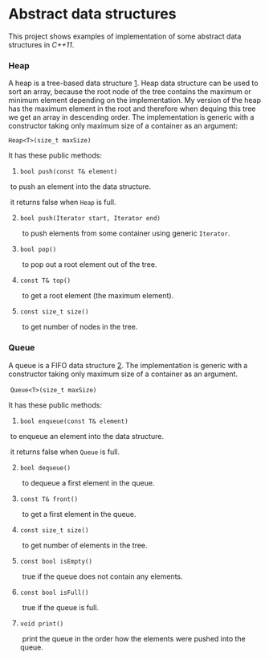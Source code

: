 # Abstract data structures

This project shows examples of implementation of some abstract data structures in _C++11_.

### Heap

A heap is a tree-based data structure [1](<https://en.wikipedia.org/wiki/Heap_(data_structure)>). Heap data structure can be used to sort an array, because the root node of the tree contains the maximum or minimum element depending on the implementation. My version of the heap has the maximum element in the root and therefore when dequing this tree we get an array in descending order. The implementation is generic with a constructor taking only maximum size of a container as an argument:

`Heap<T>(size_t maxSize)`

It has these public methods:

1.  `bool push(const T& element)`

​ to push an element into the data structure.

​ it returns false when `Heap` is full.

2. `bool push(Iterator start, Iterator end)`

   ​ to push elements from some container using generic `Iterator`.

3. `bool pop()`

   ​ to pop out a root element out of the tree.

4. `const T& top()`

   ​ to get a root element (the maximum element).

5. `const size_t size()`

   ​ to get number of nodes in the tree.

### Queue

A queue is a FIFO data structure [2](<https://en.wikipedia.org/wiki/Queue_(abstract_data_type)>). The implementation is generic with a constructor taking only maximum size of a container as an argument.

​ `Queue<T>(size_t maxSize)`

It has these public methods:

1.  `bool enqueue(const T& element)`

​ to enqueue an element into the data structure.

​ it returns false when `Queue` is full.

2. `bool dequeue()`

   ​ to dequeue a first element in the queue.

3. `const T& front()`

   ​ to get a first element in the queue.

4. `const size_t size()`

   ​ to get number of elements in the tree.

5. `const bool isEmpty()`

   ​ true if the queue does not contain any elements.

6. `const bool isFull()`

   ​ true if the queue is full.

7. `void print()`

   ​ print the queue in the order how the elements were pushed into the queue.
